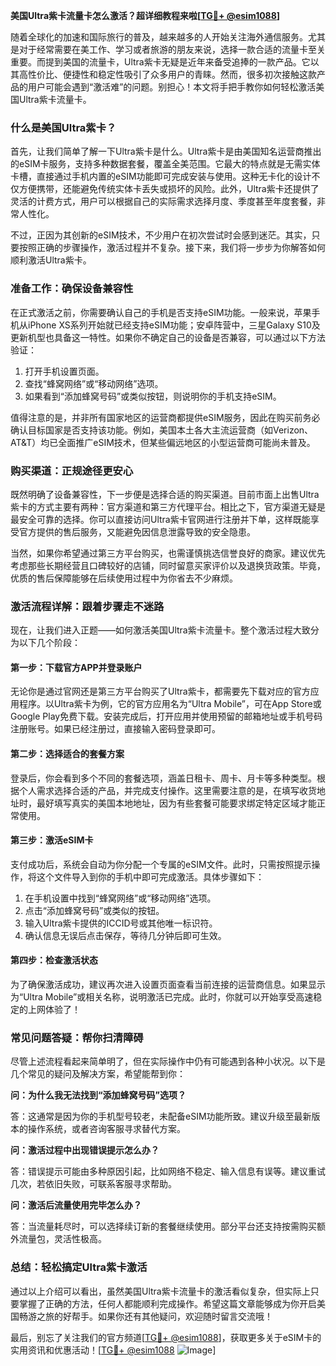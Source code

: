 **美国Ultra紫卡流量卡怎么激活？超详细教程来啦[[TG💪+ @esim1088](https://t.me/s/esim1088)]**

随着全球化的加速和国际旅行的普及，越来越多的人开始关注海外通信服务。尤其是对于经常需要在美工作、学习或者旅游的朋友来说，选择一款合适的流量卡至关重要。而提到美国的流量卡，Ultra紫卡无疑是近年来备受追捧的一款产品。它以其高性价比、便捷性和稳定性吸引了众多用户的青睐。然而，很多初次接触这款产品的用户可能会遇到“激活难”的问题。别担心！本文将手把手教你如何轻松激活美国Ultra紫卡流量卡。

### 什么是美国Ultra紫卡？

首先，让我们简单了解一下Ultra紫卡是什么。Ultra紫卡是由美国知名运营商推出的eSIM卡服务，支持多种数据套餐，覆盖全美范围。它最大的特点就是无需实体卡槽，直接通过手机内置的eSIM功能即可完成安装与使用。这种无卡化的设计不仅方便携带，还能避免传统实体卡丢失或损坏的风险。此外，Ultra紫卡还提供了灵活的计费方式，用户可以根据自己的实际需求选择月度、季度甚至年度套餐，非常人性化。

不过，正因为其创新的eSIM技术，不少用户在初次尝试时会感到迷茫。其实，只要按照正确的步骤操作，激活过程并不复杂。接下来，我们将一步步为你解答如何顺利激活Ultra紫卡。

### 准备工作：确保设备兼容性

在正式激活之前，你需要确认自己的手机是否支持eSIM功能。一般来说，苹果手机从iPhone XS系列开始就已经支持eSIM功能；安卓阵营中，三星Galaxy S10及更新机型也具备这一特性。如果你不确定自己的设备是否兼容，可以通过以下方法验证：

1. 打开手机设置页面。
2. 查找“蜂窝网络”或“移动网络”选项。
3. 如果看到“添加蜂窝号码”或类似按钮，则说明你的手机支持eSIM。

值得注意的是，并非所有国家地区的运营商都提供eSIM服务，因此在购买前务必确认目标国家是否支持该功能。例如，美国本土各大主流运营商（如Verizon、AT&T）均已全面推广eSIM技术，但某些偏远地区的小型运营商可能尚未普及。

### 购买渠道：正规途径更安心

既然明确了设备兼容性，下一步便是选择合适的购买渠道。目前市面上出售Ultra紫卡的方式主要有两种：官方渠道和第三方代理平台。相比之下，官方渠道无疑是最安全可靠的选择。你可以直接访问Ultra紫卡官网进行注册并下单，这样既能享受官方提供的售后服务，又能避免因信息泄露导致的安全隐患。

当然，如果你希望通过第三方平台购买，也需谨慎挑选信誉良好的商家。建议优先考虑那些长期经营且口碑较好的店铺，同时留意买家评价以及退换货政策。毕竟，优质的售后保障能够在后续使用过程中为你省去不少麻烦。

### 激活流程详解：跟着步骤走不迷路

现在，让我们进入正题——如何激活美国Ultra紫卡流量卡。整个激活过程大致分为以下几个阶段：

#### 第一步：下载官方APP并登录账户

无论你是通过官网还是第三方平台购买了Ultra紫卡，都需要先下载对应的官方应用程序。以Ultra紫卡为例，它的官方应用名为“Ultra Mobile”，可在App Store或Google Play免费下载。安装完成后，打开应用并使用预留的邮箱地址或手机号码注册账号。如果已经注册过，直接输入密码登录即可。

#### 第二步：选择适合的套餐方案

登录后，你会看到多个不同的套餐选项，涵盖日租卡、周卡、月卡等多种类型。根据个人需求选择合适的产品，并完成支付操作。这里需要注意的是，在填写收货地址时，最好填写真实的美国本地地址，因为有些套餐可能要求绑定特定区域才能正常使用。

#### 第三步：激活eSIM卡

支付成功后，系统会自动为你分配一个专属的eSIM文件。此时，只需按照提示操作，将这个文件导入到你的手机中即可完成激活。具体步骤如下：

1. 在手机设置中找到“蜂窝网络”或“移动网络”选项。
2. 点击“添加蜂窝号码”或类似的按钮。
3. 输入Ultra紫卡提供的ICCID号或其他唯一标识符。
4. 确认信息无误后点击保存，等待几分钟后即可生效。

#### 第四步：检查激活状态

为了确保激活成功，建议再次进入设置页面查看当前连接的运营商信息。如果显示为“Ultra Mobile”或相关名称，说明激活已完成。此时，你就可以开始享受高速稳定的上网体验了！

### 常见问题答疑：帮你扫清障碍

尽管上述流程看起来简单明了，但在实际操作中仍有可能遇到各种小状况。以下是几个常见的疑问及解决方案，希望能帮到你：

**问：为什么我无法找到“添加蜂窝号码”选项？**

答：这通常是因为你的手机型号较老，未配备eSIM功能所致。建议升级至最新版本的操作系统，或者咨询客服寻求替代方案。

**问：激活过程中出现错误提示怎么办？**

答：错误提示可能由多种原因引起，比如网络不稳定、输入信息有误等。建议重试几次，若依旧失败，可联系客服寻求帮助。

**问：激活后流量使用完毕怎么办？**

答：当流量耗尽时，可以选择续订新的套餐继续使用。部分平台还支持按需购买额外流量包，灵活性极高。

### 总结：轻松搞定Ultra紫卡激活

通过以上介绍可以看出，虽然美国Ultra紫卡流量卡的激活看似复杂，但实际上只要掌握了正确的方法，任何人都能顺利完成操作。希望这篇文章能够成为你开启美国畅游之旅的好帮手。如果你还有其他疑问，欢迎随时留言交流哦！

最后，别忘了关注我们的官方频道[[TG💪+ @esim1088](https://t.me/s/esim1088)]，获取更多关于eSIM卡的实用资讯和优惠活动！[[TG💪+ @esim1088](https://t.me/s/esim1088) ![Image](https://i.postimg.cc/4NQfJmqS/Snipaste-2025-05-13-00-14-12.png)]